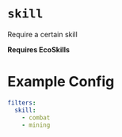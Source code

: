 # `skill`

Require a certain skill

**Requires EcoSkills**

# Example Config
```yaml
filters:
  skill:
    - combat
    - mining
```
